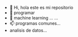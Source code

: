 - 👋 Hi, hola este es mi repositorio
- 👀 programar
- 🌱 machine learning ...
   ...
- 📫 programas comunes...
-   analisis de datos...

<!---
bpoblete146/bpoblete146 is a ✨ special ✨ repository because its `README.md` (this file) appears on your GitHub profile.
You can click the Preview link to take a look at your changes.
--->
